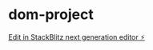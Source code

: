 # dom-project

[Edit in StackBlitz next generation editor ⚡️](https://stackblitz.com/~/github.com/ArpitRajput12/dom-project)